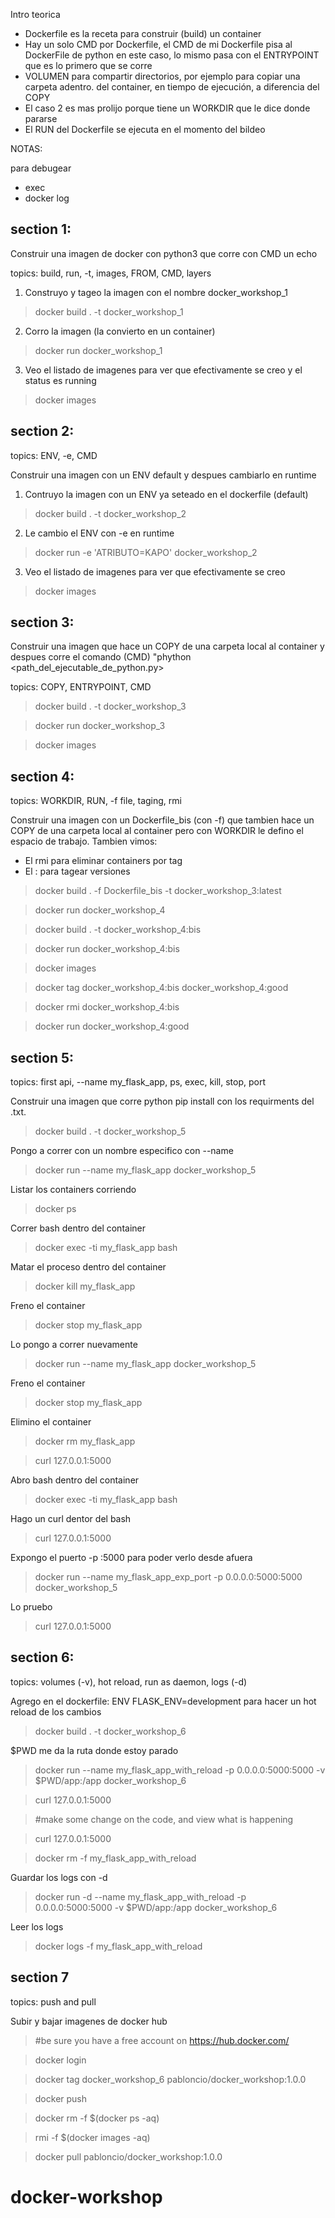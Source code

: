 Intro teorica

- Dockerfile es la receta para construir (build) un container
- Hay un solo CMD por Dockerfile, el CMD de mi Dockerfile pisa al DockerFile de python en este caso, lo mismo pasa con el ENTRYPOINT que es lo primero que se corre
- VOLUMEN para compartir directorios, por ejemplo para copiar una carpeta adentro. del container, en tiempo de ejecución, a diferencia del COPY
- El caso 2 es mas prolijo porque tiene un WORKDIR que le dice donde pararse
- El RUN del Dockerfile se ejecuta en el momento del bildeo

NOTAS: 

para debugear
- exec
- docker log

## section 1:

Construir una imagen de docker con python3 que corre con CMD un echo

topics: build, run, -t, images, FROM, CMD, layers

1) Construyo y tageo la imagen con el nombre docker_workshop_1
> docker build . -t docker_workshop_1

2) Corro la imagen (la convierto en un container)
> docker run docker_workshop_1

3) Veo el listado de imagenes para ver que efectivamente se creo y el status es running
> docker images


## section 2:
topics: ENV, -e, CMD

Construir una imagen con un ENV default y despues cambiarlo en runtime

1) Contruyo la imagen con un ENV ya seteado en el dockerfile (default)
> docker build . -t docker_workshop_2

2) Le cambio el ENV con -e en runtime
> docker run -e 'ATRIBUTO=KAPO' docker_workshop_2

3) Veo el listado de imagenes para ver que efectivamente se creo
> docker images

## section 3:

Construir una imagen que hace un COPY de una carpeta local al container y despues corre el comando (CMD) "phython <path_del_ejecutable_de_python.py>

topics: COPY, ENTRYPOINT, CMD

> docker build . -t docker_workshop_3

> docker run docker_workshop_3

> docker images

## section 4:
topics: WORKDIR, RUN, -f file, taging, rmi

Construir una imagen con un Dockerfile_bis (con -f) que tambien hace un COPY de una carpeta local al container pero con WORKDIR le defino el espacio de trabajo.
Tambien vimos:  
- El rmi para eliminar containers por tag
- El : para tagear versiones

> docker build . -f Dockerfile_bis -t docker_workshop_3:latest

> docker run docker_workshop_4

> docker build . -t docker_workshop_4:bis

> docker run docker_workshop_4:bis

> docker images

> docker tag docker_workshop_4:bis docker_workshop_4:good

> docker rmi docker_workshop_4:bis

> docker run docker_workshop_4:good


## section 5:
topics: first api, --name my_flask_app, ps, exec, kill, stop, port 

Construir una imagen que corre python pip install con los requirments del .txt. 



> docker build . -t docker_workshop_5

Pongo a correr con un nombre especifico con --name
> docker run --name my_flask_app docker_workshop_5

Listar los containers corriendo
> docker ps 

Correr bash dentro del container
> docker exec -ti my_flask_app bash

Matar el proceso dentro del container
> docker kill my_flask_app 

Freno el container
> docker stop my_flask_app 

Lo pongo a correr nuevamente
> docker run --name my_flask_app docker_workshop_5

Freno el container
> docker stop my_flask_app 

Elimino el container
> docker rm my_flask_app

> curl 127.0.0.1:5000

Abro bash dentro del container
> docker exec -ti my_flask_app bash

Hago un curl dentor del bash
> curl 127.0.0.1:5000

Expongo el puerto -p :5000 para poder verlo desde afuera
> docker run --name my_flask_app_exp_port -p 0.0.0.0:5000:5000  docker_workshop_5

Lo pruebo
> curl 127.0.0.1:5000


## section 6:
topics: volumes (-v), hot reload, run as daemon, logs (-d)

Agrego en el dockerfile:
ENV FLASK_ENV=development
para hacer un hot reload de los cambios

> docker build . -t docker_workshop_6

$PWD me da la ruta donde estoy parado
> docker run --name my_flask_app_with_reload -p 0.0.0.0:5000:5000 -v $PWD/app:/app docker_workshop_6

> curl 127.0.0.1:5000

> #make some change on the code, and view what is happening

> curl 127.0.0.1:5000

> docker rm -f my_flask_app_with_reload

Guardar los logs con -d
> docker run -d --name my_flask_app_with_reload -p 0.0.0.0:5000:5000 -v $PWD/app:/app docker_workshop_6

Leer los logs
> docker logs -f my_flask_app_with_reload


## section 7
topics: push and pull

Subir y bajar imagenes de docker hub

> #be sure you have a free account on https://hub.docker.com/

> docker login

> docker tag docker_workshop_6 pabloncio/docker_workshop:1.0.0 

> docker push

> docker rm -f  $(docker ps -aq)

> rmi -f $(docker images -aq)

> docker pull pabloncio/docker_workshop:1.0.0
# docker-workshop
